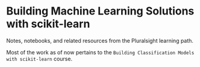 # Building Machine Learning Solutions with scikit-learn

Notes, notebooks, and related resources from the Pluralsight learning path.

Most of the work as of now pertains to the `Building Classification Models with scikit-learn` course.
